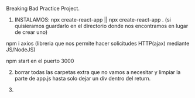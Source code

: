 Breaking Bad Practice Project.

1) INSTALAMOS:
npx create-react-app <project-directory> || 
npx create-react-app . (si quisieramos guardarlo en el directorio donde nos encontramos en lugar de crear uno) 

npm i axios (libreria que nos permite hacer solicitudes HTTP(ajax) mediante JS/NodeJS)

npm start en el puerto 3000

2) borrar todas las carpetas extra que no vamos a necesitar y limpiar la parte de app.js hasta solo dejar un div dentro del return.

3)